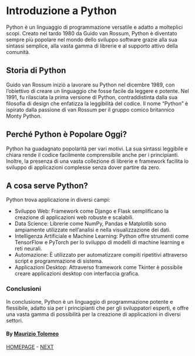 # Introduzione a Python

Python è un linguaggio di programmazione versatile e adatto a molteplici scopi. Creato nel tardo 1980 da Guido van Rossum, Python è diventato sempre più popolare nel mondo dello sviluppo software grazie alla sua sintassi semplice, alla vasta gamma di librerie e al supporto attivo della comunità.

## Storia di Python

Guido van Rossum iniziò a lavorare su Python nel dicembre 1989, con l’obiettivo di creare un linguaggio che fosse facile da leggere e potente. Nel 1991, fu rilasciata la prima versione di Python, contraddistinta dalla sua filosofia di design che enfatizza la leggibilità del codice. Il nome “Python” è ispirato dalla passione di van Rossum per il gruppo comico britannico Monty Python.

## Perché Python è Popolare Oggi?

Python ha guadagnato popolarità per vari motivi. La sua sintassi leggibile e chiara rende il codice facilmente comprensibile anche per i principianti. Inoltre, la presenza di una vasta collezione di librerie e framework facilita lo sviluppo di applicazioni complesse senza dover partire da zero.

## A cosa serve Python?

Python trova applicazione in diversi campi:

- Sviluppo Web: Framework come Django e Flask semplificano la creazione di applicazioni web robuste e scalabili.
- Data Science: Librerie come NumPy, Pandas e Matplotlib sono ampiamente utilizzate nell’analisi e nella visualizzazione dei dati.
- Intelligenza Artificiale e Machine Learning: Python offre strumenti come TensorFlow e PyTorch per lo sviluppo di modelli di machine learning e reti neurali.
- Automazione: È utilizzato per automatizzare compiti ripetitivi attraverso script e programmazione di sistema.
- Applicazioni Desktop: Attraverso framework come Tkinter è possibile creare applicazioni desktop con interfaccia grafica.

### Conclusioni

In conclusione, Python è un linguaggio di programmazione potente e flessibile, adatto sia per i principianti che per gli sviluppatori esperti, e offre una vasta gamma di possibilità per la creazione di applicazioni in diversi settori.

#### By [Maurizio Tolomeo](https://github.com/moris88)

[HOMEPAGE](https://moris88.github.io/formazione-python/) - [NEXT](/lezioni/lezione2.md)
